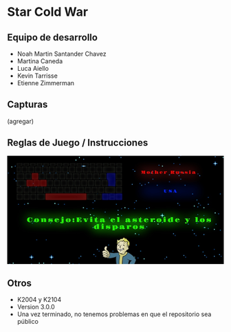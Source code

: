 # Star Cold War

## Equipo de desarrollo

- Noah Martin Santander Chavez
- Martina Caneda
- Luca Aiello
- Kevin Tarrisse
- Etienne Zimmerman

## Capturas

(agregar)

## Reglas de Juego / Instrucciones

![ControlesInstrucciones](./assets/screenshots/controlesInstrucciones.jpg)


## Otros

- K2004 y K2104
- Version 3.0.0
- Una vez terminado, no tenemos problemas en que el repositorio sea público 
